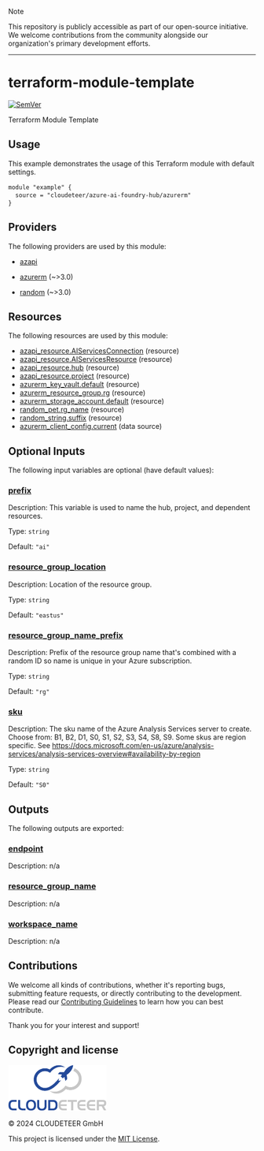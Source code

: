 <!-- markdownlint-disable first-line-h1 no-inline-html -->

> [!NOTE]
> This repository is publicly accessible as part of our open-source initiative. We welcome contributions from the community alongside our organization's primary development efforts.

---

# terraform-module-template

[![SemVer](https://img.shields.io/badge/SemVer-2.0.0-blue.svg)](https://github.com/cloudeteer/terraform-module-template/releases)

Terraform Module Template

<!-- BEGIN_TF_DOCS -->
## Usage

This example demonstrates the usage of this Terraform module with default settings.

```hcl
module "example" {
  source = "cloudeteer/azure-ai-foundry-hub/azurerm"
}
```

## Providers

The following providers are used by this module:

- <a name="provider_azapi"></a> [azapi](#provider\_azapi)

- <a name="provider_azurerm"></a> [azurerm](#provider\_azurerm) (~>3.0)

- <a name="provider_random"></a> [random](#provider\_random) (~>3.0)



## Resources

The following resources are used by this module:

- [azapi_resource.AIServicesConnection](https://registry.terraform.io/providers/azure/azapi/latest/docs/resources/resource) (resource)
- [azapi_resource.AIServicesResource](https://registry.terraform.io/providers/azure/azapi/latest/docs/resources/resource) (resource)
- [azapi_resource.hub](https://registry.terraform.io/providers/azure/azapi/latest/docs/resources/resource) (resource)
- [azapi_resource.project](https://registry.terraform.io/providers/azure/azapi/latest/docs/resources/resource) (resource)
- [azurerm_key_vault.default](https://registry.terraform.io/providers/hashicorp/azurerm/latest/docs/resources/key_vault) (resource)
- [azurerm_resource_group.rg](https://registry.terraform.io/providers/hashicorp/azurerm/latest/docs/resources/resource_group) (resource)
- [azurerm_storage_account.default](https://registry.terraform.io/providers/hashicorp/azurerm/latest/docs/resources/storage_account) (resource)
- [random_pet.rg_name](https://registry.terraform.io/providers/hashicorp/random/latest/docs/resources/pet) (resource)
- [random_string.suffix](https://registry.terraform.io/providers/hashicorp/random/latest/docs/resources/string) (resource)
- [azurerm_client_config.current](https://registry.terraform.io/providers/hashicorp/azurerm/latest/docs/data-sources/client_config) (data source)


## Optional Inputs

The following input variables are optional (have default values):

### <a name="input_prefix"></a> [prefix](#input\_prefix)

Description: This variable is used to name the hub, project, and dependent resources.

Type: `string`

Default: `"ai"`

### <a name="input_resource_group_location"></a> [resource\_group\_location](#input\_resource\_group\_location)

Description: Location of the resource group.

Type: `string`

Default: `"eastus"`

### <a name="input_resource_group_name_prefix"></a> [resource\_group\_name\_prefix](#input\_resource\_group\_name\_prefix)

Description: Prefix of the resource group name that's combined with a random ID so name is unique in your Azure subscription.

Type: `string`

Default: `"rg"`

### <a name="input_sku"></a> [sku](#input\_sku)

Description: The sku name of the Azure Analysis Services server to create. Choose from: B1, B2, D1, S0, S1, S2, S3, S4, S8, S9. Some skus are region specific. See https://docs.microsoft.com/en-us/azure/analysis-services/analysis-services-overview#availability-by-region

Type: `string`

Default: `"S0"`

## Outputs

The following outputs are exported:

### <a name="output_endpoint"></a> [endpoint](#output\_endpoint)

Description: n/a

### <a name="output_resource_group_name"></a> [resource\_group\_name](#output\_resource\_group\_name)

Description: n/a

### <a name="output_workspace_name"></a> [workspace\_name](#output\_workspace\_name)

Description: n/a
<!-- END_TF_DOCS -->

## Contributions

We welcome all kinds of contributions, whether it's reporting bugs, submitting feature requests, or directly contributing to the development. Please read our [Contributing Guidelines](CONTRIBUTING.md) to learn how you can best contribute.

Thank you for your interest and support!

## Copyright and license

<img width=200 alt="Logo" src="https://raw.githubusercontent.com/cloudeteer/cdt-public/main/img/cdt_logo_orig_4c.svg">

© 2024 CLOUDETEER GmbH

This project is licensed under the [MIT License](LICENSE).
